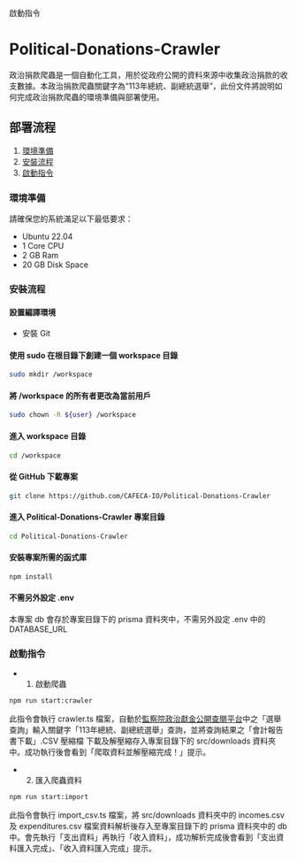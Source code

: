 啟動指令

# Political-Donations-Crawler
政治捐款爬蟲是一個自動化工具，用於從政府公開的資料來源中收集政治捐款的收支數據。本政治捐款爬蟲關鍵字為“113年總統、副總統選舉”，此份文件將說明如何完成政治捐款爬蟲的環境準備與部署使用。

## 部署流程
1. [環境準備](#環境準備)
2. [安裝流程](#安裝流程)
3. [啟動指令](#啟動指令)

### 環境準備
請確保您的系統滿足以下最低要求：
- Ubuntu 22.04
- 1 Core CPU
- 2 GB Ram
- 20 GB Disk Space

### 安裝流程

#### 設置編譯環境
- 安裝 Git

#### 使用 sudo 在根目錄下創建一個 workspace 目錄
```bash
sudo mkdir /workspace
```

#### 將 /workspace 的所有者更改為當前用戶
```bash
sudo chown -R ${user} /workspace
```

#### 進入 workspace 目錄
```bash
cd /workspace
```

#### 從 GitHub 下載專案
```bash
git clone https://github.com/CAFECA-IO/Political-Donations-Crawler
```

#### 進入 Political-Donations-Crawler 專案目錄
```bash
cd Political-Donations-Crawler
```

#### 安裝專案所需的函式庫 
```bash
npm install
```

#### 不需另外設定 .env
本專案 db 會存於專案目錄下的 prisma 資料夾中，不需另外設定 .env 中的 DATABASE_URL

### 啟動指令
- 1. 啟動爬蟲
```bash
npm run start:crawler
```
此指令會執行 crawler.ts 檔案，自動於[監察院政治獻金公開查閱平台](https://ardata.cy.gov.tw/home)中之「選舉查詢」輸入關鍵字「113年總統、副總統選舉」查詢，並將查詢結果之「會計報告書下載」.CSV 壓縮檔
下載及解壓縮存入專案目錄下的  src/downloads 資料夾中。成功執行後會看到「爬取資料並解壓縮完成！」提示。

- 2. 匯入爬蟲資料
```bash
npm run start:import
```
此指令會執行 import_csv.ts 檔案，將 src/downloads 資料夾中的 incomes.csv 及 expenditures.csv 檔案資料解析後存入至專案目錄下的 prisma 資料夾中的 db 中。會先執行「支出資料」再執行「收入資料」，成功解析完成後會看到「支出資料匯入完成」、「收入資料匯入完成」提示。
